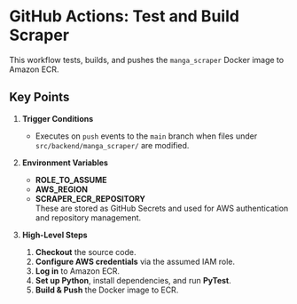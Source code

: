 # GitHub Actions: Test and Build Scraper

This workflow tests, builds, and pushes the `manga_scraper` Docker image to Amazon ECR.

## Key Points

1. **Trigger Conditions**  
   - Executes on `push` events to the `main` branch when files under `src/backend/manga_scraper/` are modified.

2. **Environment Variables**  
   - **ROLE_TO_ASSUME**  
   - **AWS_REGION**  
   - **SCRAPER_ECR_REPOSITORY**  
   These are stored as GitHub Secrets and used for AWS authentication and repository management.

3. **High-Level Steps**  
   1. **Checkout** the source code.  
   2. **Configure AWS credentials** via the assumed IAM role.  
   3. **Log in** to Amazon ECR.  
   4. **Set up Python**, install dependencies, and run **PyTest**.  
   5. **Build & Push** the Docker image to ECR.

